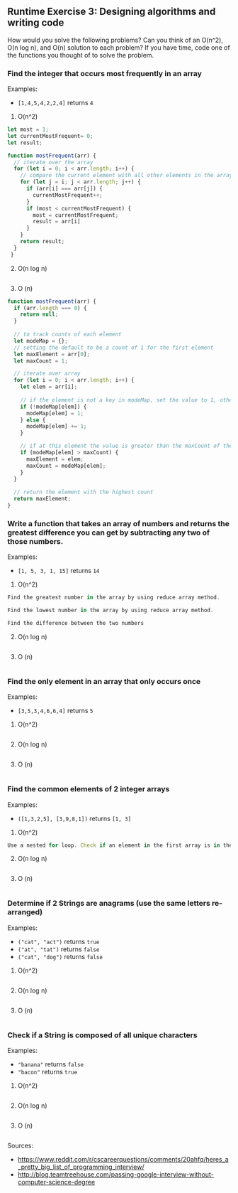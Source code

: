 ## Runtime Exercise 3: Designing algorithms and writing code
How would you solve the following problems? 
Can you think of an O(n^2), O(n log n), and O(n) solution to each problem?
If you have time, code one of the functions you thought of to solve the problem.


### Find the integer that occurs most frequently in an array
Examples: 
- `[1,4,5,4,2,2,4]` returns `4`

1. O(n^2)

```javascript
let most = 1;
let currentMostFrequent= 0;
let result;

function mostFrequent(arr) {
  // iterate over the array
  for (let i = 0; i < arr.length; i++) {
    // compare the current element with all other elements in the array. increment count by 1 if the element we're comparing to mathches, otherwise set most to the count of the current value and the result of the current number
    for (let j = i; j < arr.length; j++) {
      if (arr[i] === arr[j]) {
        currentMostFrequent++;
      }
      if (most < currentMostFrequent) {
        most = currentMostFrequent;
        result = arr[i]
      }
    }
    return result;
  }
 }
```

2. O(n log n)

```javascript

```

3. O (n)

```javascript
function mostFrequent(arr) {
  if (arr.length === 0) {
    return null;
  }
  
  // to track counts of each element
  let modeMap = {};
  // setting the default to be a count of 1 for the first element
  let maxElement = arr[0];
  let maxCount = 1;

  // iterate over array
  for (let i = 0; i < arr.length; i++) {
    let elem = arr[i];
    
    // if the element is not a key in modeMap, set the value to 1, otherwise increment value by 1
    if (!modeMap[elem]) {
      modeMap[elem] = 1;
    } else {
      modeMap[elem] += 1;
    }

    // if at this element the value is greater than the maxCount of the most frequently occuring number, set the maxElement to the current element, elem. Then set maxCount to the value in the map (the count of this element)
    if (modeMap[elem] > maxCount) {
      maxElement = elem;
      maxCount = modeMap[elem];
    }
  }
  
  // return the element with the highest count
  return maxElement;
}
```



### Write a function that takes an array of numbers and returns the greatest difference you can get by subtracting any two of those numbers.
Examples:
- `[1, 5, 3, 1, 15]` returns `14`

1. O(n^2)

```javascript
Find the greatest number in the array by using reduce array method.

Find the lowest number in the array by using reduce array method.

Find the difference between the two numbers
```

2. O(n log n)

```javascript

```

3. O (n)

```javascript

```



### Find the only element in an array that only occurs once
Examples:
- `[3,5,3,4,6,6,4]` returns `5`

1. O(n^2)

```javascript

```

2. O(n log n)

```javascript

```

3. O (n)

```javascript

```




### Find the common elements of 2 integer arrays
Examples:
- `([1,3,2,5], [3,9,8,1])` returns `[1, 3]`

1. O(n^2)

```javascript
Use a nested for loop. Check if an element in the first array is in the second array, if so, push into a resulting array
```

2. O(n log n)

```javascript

```

3. O (n)

```javascript

```




### Determine if 2 Strings are anagrams (use the same letters re-arranged)
Examples: 
- `("cat", "act")` returns `true`
- `("at", "tat")`  returns `false`
- `("cat", "dog")` returns `false`

1. O(n^2)

```javascript

```

2. O(n log n)

```javascript

```

3. O (n)

```javascript

```



### Check if a String is composed of all unique characters
Examples:
- `"banana"` returns `false`
- `"bacon"` returns `true`

1. O(n^2)

```javascript

```

2. O(n log n)

```javascript

```

3. O (n)

```javascript

```





Sources:
- https://www.reddit.com/r/cscareerquestions/comments/20ahfq/heres_a_pretty_big_list_of_programming_interview/
- http://blog.teamtreehouse.com/passing-google-interview-without-computer-science-degree
